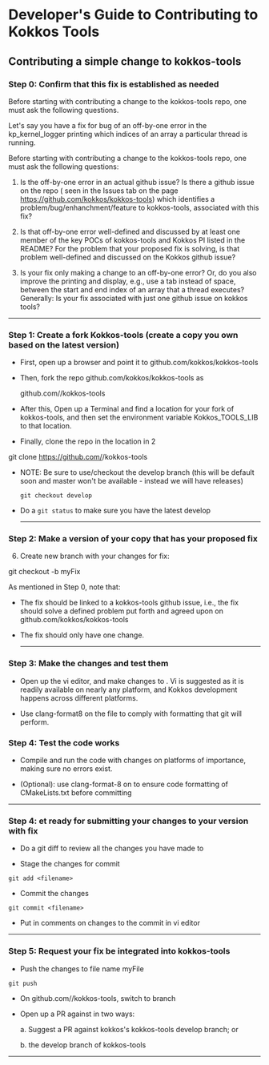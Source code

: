 # Developer's Guide to Contributing to Kokkos Tools



## Contributing a simple change to kokkos-tools 

### Step 0: Confirm that this fix is established as needed

Before starting with contributing a change to the kokkos-tools repo, one must ask the following questions. 

Let's say you have a fix for bug of an off-by-one error in the kp_kernel_logger printing which indices of an array a particular thread is running.  

Before starting with contributing a change to the kokkos-tools repo, one must ask the following questions: 

1. Is the off-by-one error in an actual github issue? Is there a github issue on the repo ( seen in the Issues tab on the page https://github.com/kokkos/kokkos-tools) which identifies a problem/bug/enhanchment/feature to kokkos-tools, associated with this fix? 
 
2. Is that off-by-one error well-defined and discussed by at least one member of the key POCs of kokkos-tools and Kokkos PI listed in the README? For the problem that your proposed fix is solving, is that problem well-defined and discussed on the Kokkos github issue? 

3. Is your fix only making a change to an off-by-one error? Or, do you also improve the printing and display, e.g., use a tab instead of space, between the start and end index of an array that a thread executes? Generally: Is your fix associated with just one github issue on kokkos tools? 

-----------

### Step 1: Create a fork Kokkos-tools  (create a copy you own based on the latest version)  

* First, open up a browser and point it to github.com/kokkos/kokkos-tools

* Then, fork the repo github.com/kokkos/kokkos-tools as 

    github.com/<YOURGITHUBID>/kokkos-tools 

* After this, Open up a Terminal and find a location for your fork of kokkos-tools, and then set the environment variable Kokkos_TOOLS_LIB to that location. 

* Finally, clone the repo in the location in 2   

 git clone https://github.com/<YOURGITHUBID>/kokkos-tools 

* NOTE: Be sure to use/checkout the develop branch (this will be default soon and master won't be available - instead we will have releases) 

  ` git checkout develop `

* Do a `git status` to make sure you have the latest develop 
 
  
  ---- 
  
### Step 2: Make a version of your copy that has your proposed fix
6. Create new branch with your changes for fix: 

 git checkout -b myFix 

As mentioned in Step 0, note that: 

* The fix should be linked to a kokkos-tools github issue, i.e.,  the fix should solve a defined problem put forth and agreed upon on github.com/kokkos/kokkos-tools

* The fix should only have one change. 
 
  
  -------

### Step 3: Make the changes and test them 

* Open up the vi editor, and make changes to <yourfilename>. Vi is suggested as it is readily available on nearly any platform, and Kokkos development happens across different platforms.

* Use clang-format8 on the file to comply with formatting that git will perform.

### Step 4: Test the code works

* Compile and run the code with changes on platforms of importance, making sure no errors exist. 

* (Optional): use clang-format-8 on <yourfilename> to ensure code formatting of CMakeLists.txt before committing 


-----
  
### Step 4: et ready for submitting your changes to your version with fix 

* Do a git diff to review all the changes you have made to <yourfilename> 

* Stage the changes for commit 

`git add <filename>` 


* Commit the changes 
 
 `git commit <filename>`   


* Put in comments on changes to the commit in vi editor

-------

### Step 5: Request your fix be integrated into kokkos-tools
* Push the changes to file name myFile 


 `git push` 


* On github.com/<yourGITHUBID>/kokkos-tools, switch to branch <myChange>

* Open up a PR against in two ways: 

   a. Suggest a PR against kokkos's kokkos-tools develop branch; or

   b. the develop branch of kokkos-tools 

  
-----------

 

